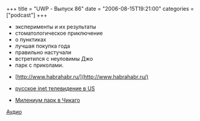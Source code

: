 +++
title = "UWP - Выпуск 86"
date = "2006-08-15T19:21:00"
categories = ["podcast"]
+++

- эксперименты и их результаты
- стоматологическое приключение
- о пунктиках
- лучшая покупка года
- правильно настучали
- встретился с неуловимы Джо
- парк с приколами.


* [http://www.habrahabr.ru/](http://www.habrahabr.ru/)

* [русское inet телевидение в US](http://www.tvrossiya.com/)

* [Милениум парк в Чикаго](http://picasaweb.google.com/umputun/MilleniumParkChicago81306)

[Аудио](https://podcast.umputun.com/media/ump_podcast86.mp3)
<audio src="https://podcast.umputun.com/media/ump_podcast86.mp3" preload="none">